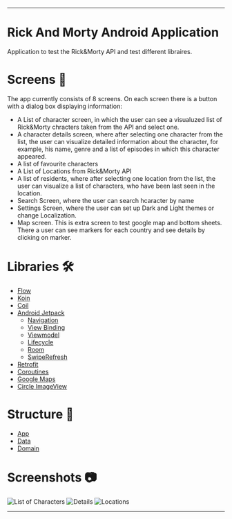 ____
# Rick And Morty Android Application
Application to test the Rick&Morty API and test different libraires.
# Screens 📱
The app currently consists of 8 screens. On each screen there is a button with a dialog box displaying information:
* A List of character screen, in which the user can see a visualuzed list of Rick&Morty chracters taken from the API and select one.
* A character details screen, where after selecting one character from the list, the user can visualize detailed information about the character, for example, his name, genre and a list of episodes in which this character appeared.
* A list of favourite characters
* A List of Locations from Rick&Morty API
* A list of residents, where after selecting one location from the list, the user can visualize a list of characters, who have been last seen in the location.
* Search Screen, where the user can search hcaracter by name
* Settings Screen, where the user can set up Dark and Light themes or change Localization.
* Map screen. This is extra screen to test google map and bottom sheets. There a user can see markers for each country and see details by clicking on marker.
# Libraries 🛠️
* [Flow](https://developer.android.com/kotlin/flow)
* [Koin](https://insert-koin.io/)
* [Coil](https://coil-kt.github.io/coil/)
* [Android Jetpack](https://developer.android.com/jetpack)
    * [Navigation](https://developer.android.com/guide/navigation/navigation-getting-started)
    * [View Binding](https://developer.android.com/topic/libraries/view-binding)
    * [Viewmodel](https://developer.android.com/topic/libraries/architecture/viewmodel)
    * [Lifecycle](https://developer.android.com/topic/libraries/architecture/lifecycle)
    * [Room](https://developer.android.com/training/data-storage/room)
    * [SwipeRefresh](https://developer.android.com/jetpack/androidx/releases/swiperefreshlayout)
* [Retrofit](https://square.github.io/retrofit/)
* [Coroutines](https://developer.android.com/kotlin/coroutines)
* [Google Maps](https://developers.google.com/maps/documentation/android-sdk/start?hl=ru)
* [Circle ImageView](https://github.com/hdodenhof/CircleImageView)
# Structure 🎨
* [App](https://github.com/catbridge/RickAndMorty/tree/master/app/src/main)
* [Data](https://github.com/catbridge/RickAndMorty/tree/master/data/src/main)
* [Domain](https://github.com/catbridge/RickAndMorty/tree/master/domain)
# Screenshots :camera:
![List of Characters](https://ia.wampi.ru/2022/06/28/Character-List20cd8ba3f3fa51ce.png) ![Details](https://ie.wampi.ru/2022/06/28/Details627fc890f0c49a51.png) ![Locations](https://ie.wampi.ru/2022/06/28/Locations-Screenf000455776dc8fee.png)
____
